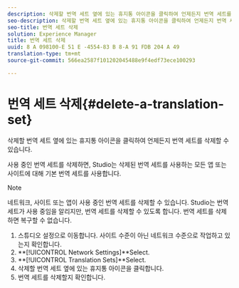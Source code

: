 ```yaml
---
description: 삭제할 번역 세트 옆에 있는 휴지통 아이콘을 클릭하여 언제든지 번역 세트를 삭제할 수 있습니다.
seo-description: 삭제할 번역 세트 옆에 있는 휴지통 아이콘을 클릭하여 언제든지 번역 세트를 삭제할 수 있습니다.
seo-title: 번역 세트 삭제
solution: Experience Manager
title: 번역 세트 삭제
uuid: 8 A 098100-E 51 E -4554-83 B 8-A 91 FDB 204 A 49
translation-type: tm+mt
source-git-commit: 566ea2587f101202045488e9f4edf73ece100293

---
```



# 번역 세트 삭제{#delete-a-translation-set}

삭제할 번역 세트 옆에 있는 휴지통 아이콘을 클릭하여 언제든지 번역 세트를 삭제할 수 있습니다.

사용 중인 번역 세트를 삭제하면, Studio는 삭제된 번역 세트를 사용하는 모든 앱 또는 사이트에 대해 기본 번역 세트를 사용합니다.

>[!NOTE]
>
>네트워크, 사이트 또는 앱이 사용 중인 번역 세트를 삭제할 수 있습니다. Studio는 번역 세트가 사용 중임을 알리지만, 번역 세트를 삭제할 수 있도록 합니다. 번역 세트를 삭제하면 복구할 수 없습니다.

1. 스튜디오 설정으로 이동합니다. 사이트 수준이 아닌 네트워크 수준으로 작업하고 있는지 확인합니다.
1. **[!UICONTROL Network Settings]**Select.
1. **[!UICONTROL Translation Sets]**Select.
1. 삭제할 번역 세트 옆에 있는 휴지통 아이콘을 클릭합니다.
1. 번역 세트를 삭제할지 확인합니다.
